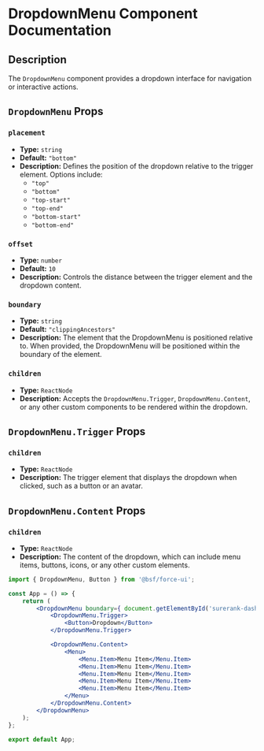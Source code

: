 # DropdownMenu Component Documentation

## Description

The `DropdownMenu` component provides a dropdown interface for navigation or interactive actions. 

## `DropdownMenu` Props

### `placement`
- **Type:** `string`
- **Default:** `"bottom"`
- **Description:** Defines the position of the dropdown relative to the trigger element. Options include:
  - `"top"`
  - `"bottom"`
  - `"top-start"`
  - `"top-end"`
  - `"bottom-start"`
  - `"bottom-end"`

### `offset`
- **Type:** `number`
- **Default:** `10`
- **Description:** Controls the distance between the trigger element and the dropdown content.

### `boundary`
- **Type:** `string`
- **Default:** `"clippingAncestors"`
- **Description:** The element that the DropdownMenu is positioned relative to. When provided, the DropdownMenu will be positioned within the boundary of the element.

### `children`
- **Type:** `ReactNode`
- **Description:** Accepts the `DropdownMenu.Trigger`, `DropdownMenu.Content`, or any other custom components to be rendered within the dropdown.

## `DropdownMenu.Trigger` Props

### `children`
- **Type:** `ReactNode`
- **Description:** The trigger element that displays the dropdown when clicked, such as a button or an avatar.

## `DropdownMenu.Content` Props

### `children`
- **Type:** `ReactNode`
- **Description:** The content of the dropdown, which can include menu items, buttons, icons, or any other custom elements.


```jsx
import { DropdownMenu, Button } from '@bsf/force-ui';

const App = () => {
    return (
        <DropdownMenu boundary={ document.getElementById('surerank-dashboard') } placement="bottom-start">
            <DropdownMenu.Trigger>
                <Button>Dropdown</Button>
            </DropdownMenu.Trigger>

            <DropdownMenu.Content>
                <Menu>
                    <Menu.Item>Menu Item</Menu.Item>
                    <Menu.Item>Menu Item</Menu.Item>
                    <Menu.Item>Menu Item</Menu.Item>
                    <Menu.Item>Menu Item</Menu.Item>
                    <Menu.Item>Menu Item</Menu.Item>
                </Menu>
            </DropdownMenu.Content>
        </DropdownMenu>
    );
};

export default App;
